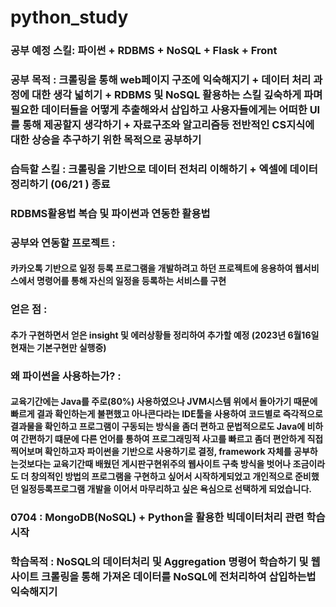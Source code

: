 # python_study
### 공부 예정 스킬: 파이썬 + RDBMS + NoSQL + Flask + Front
### 공부 목적 : 크롤링을 통해 web페이지 구조에 익숙해지기 + 데이터 처리 과정에 대한 생각 넓히기 + RDBMS 및 NoSQL 활용하는 스킬 깊숙하게 파며 필요한 데이터들을 어떻게 추출해와서 삽입하고 사용자들에게는 어떠한 UI를 통해 제공할지 생각하기 + 자료구조와 알고리즘등 전반적인 CS지식에 대한 상승을 추구하기 위한 목적으로 공부하기 
### 습득할 스킬 : 크롤링을 기반으로 데이터 전처리 이해하기 + 엑셀에 데이터 정리하기 (06/21 ) 종료 
### RDBMS활용법 복습 및 파이썬과 연동한 활용법 
### 공부와 연동할 프로젝트 : 
#### 카카오톡 기반으로 일정 등록 프로그램을 개발하려고 하던 프로젝트에 응용하여 웹서비스에서 명령어를 통해 자신의 일정을 등록하는 서비스를 구현
### 얻은 점 : 
#### 추가 구현하면서 얻은 insight 및 에러상황들 정리하여 추가할 예정 (2023년 6월16일 현재는 기본구현만 실행중)
### 왜 파이썬을 사용하는가? : 
#### 교육기간에는 Java를 주로(80%) 사용하였으나 JVM시스템 위에서 돌아가기 때문에 빠르게 결과 확인하는게 불편했고 아나콘다라는 IDE툴을 사용하여 코드별로 즉각적으로 결과물을 확인하고 프로그램이 구동되는 방식을 좀더 편하고 문법적으로도 Java에 비하여 간편하기 떄문에 다른 언어를 통하여 프로그래밍적 사고를 빠르고 좀더 편안하게 직접 찍어보며 확인하고자 파이썬을 기반으로 사용하기로 결정, framework 자체를 공부하는것보다는 교육기간때 배웠던 게시판구현위주의 웹사이트 구축 방식을 벗어나 조금이라도 더 창의적인 방법의 프로그램을 구현하고 싶어서 시작하게되었고 개인적으로 준비했던 일정등록프로그램 개발을 이어서 마무리하고 싶은 욕심으로 선택하게 되었습니다.

### 0704 : MongoDB(NoSQL) + Python을 활용한 빅데이터처리 관련 학습 시작 
### 학습목적 : NoSQL의 데이터처리 및 Aggregation 명령어 학습하기 및 웹사이트 크롤링을 통해 가져온 데이터를 NoSQL에 전처리하여 삽입하는법 익숙해지기
